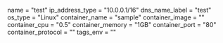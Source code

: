 name = "test"
ip_address_type = "10.0.0.1/16"
dns_name_label = "test"
os_type = "Linux"
container_name = "sample"
container_image = ""
container_cpu = "0.5"
container_memory = "1GB"
container_port = "80"
container_protocol = ""
tags_env = ""